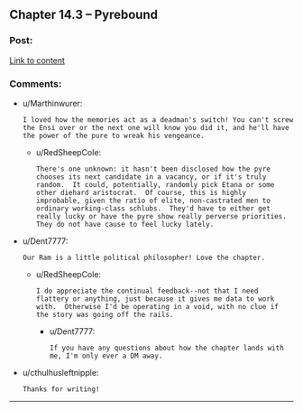 ## Chapter 14.3 – Pyrebound

### Post:

[Link to content](https://pyrebound.wordpress.com/2020/05/05/chapter-14-3/)

### Comments:

- u/Marthinwurer:
  ```
  I loved how the memories act as a deadman's switch! You can't screw the Ensi over or the next one will know you did it, and he'll have the power of the pure to wreak his vengeance.
  ```

  - u/RedSheepCole:
    ```
    There's one unknown: it hasn't been disclosed how the pyre chooses its next candidate in a vacancy, or if it's truly random.  It could, potentially, randomly pick Etana or some other diehard aristocrat.  Of course, this is highly improbable, given the ratio of elite, non-castrated men to ordinary working-class schlubs.  They'd have to either get really lucky or have the pyre show really perverse priorities.  They do not have cause to feel lucky lately.
    ```

- u/Dent7777:
  ```
  Our Ram is a little political philosopher! Love the chapter.
  ```

  - u/RedSheepCole:
    ```
    I do appreciate the continual feedback--not that I need flattery or anything, just because it gives me data to work with.  Otherwise I'd be operating in a void, with no clue if the story was going off the rails.
    ```

    - u/Dent7777:
      ```
      If you have any questions about how the chapter lands with me, I'm only ever a DM away.
      ```

- u/cthulhusleftnipple:
  ```
  Thanks for writing!
  ```

---

